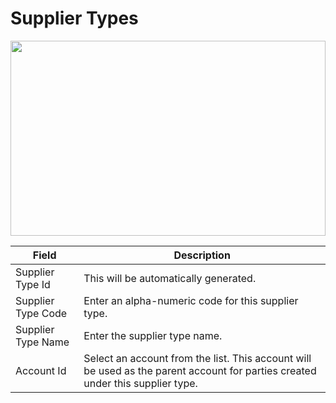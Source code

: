 # Supplier Types

<img src="" height="312px" width="100%">

| Field              | Description                                                                                                                    |
| ------------------ | ------------------------------------------------------------------------------------------------------------------------------ |
| Supplier Type Id   | This will be automatically generated.                                                                                          |
| Supplier Type Code | Enter an alpha-numeric code for this supplier type.                                                                            |
| Supplier Type Name | Enter the supplier type name.                                                                                                  |
| Account Id         | Select an account from the list. This account will be used as the parent account for parties created under this supplier type. |
